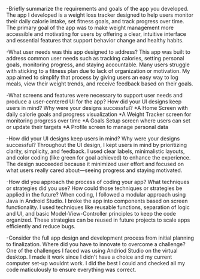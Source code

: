 -Briefly summarize the requirements and goals of the app you developed.
  The app I developed is a weight loss tracker designed to help users monitor their daily calorie intake, set fitness goals, and track progress over time. The primary goal of the app was to make weight management more accessible and motivating for users by offering a clear, intuitive interface and essential features that support behavior change and healthy habits.

-What user needs was this app designed to address?
  This app was built to address common user needs such as tracking calories, setting personal goals, monitoring progress, and staying accountable. Many users struggle with sticking to a fitness plan due to lack of organization or motivation. My app aimed to simplify that process by giving users an easy way to log meals, view their weight trends, and receive feedback based on their goals.

-What screens and features were necessary to support user needs and produce a user-centered UI for the app? How did your UI designs keep users in mind? Why were your designs successful?
*A Home Screen with daily calorie goals and progress visualization
*A Weight Tracker screen for monitoring progress over time
*A Goals Setup screen where users can set or update their targets
*A Profile screen to manage personal data

-How did your UI designs keep users in mind? Why were your designs successful?
  Throughout the UI design, I kept users in mind by prioritizing clarity, simplicity, and feedback. I used clear labels, minimalistic layouts, and color coding (like green for goal achieved) to enhance the experience. The design succeeded because it minimized user effort and focused on what users really cared about—seeing progress and staying motivated.

-How did you approach the process of coding your app? What techniques or strategies did you use? How could those techniques or strategies be applied in the future?
  When coding, I followed a modular approach using Java in Android Studio. I broke the app into components based on screen functionality. I used techniques like reusable functions, separation of logic and UI, and basic Model-View-Controller principles to keep the code organized. These strategies can be reused in future projects to scale apps efficiently and reduce bugs.

-Consider the full app design and development process from initial planning to finalization. Where did you have to innovate to overcome a challenge?
  One of the challenges I faced was using Andriod Studio on the virtual desktop. I made it work since I didn't have a choice and my current computer set-up wouldnt work. I did the best I could and checked all my code maticulously to ensure everything was correct.
